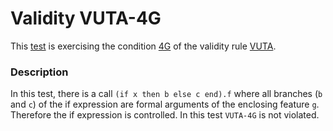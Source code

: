 # Validity VUTA-4G

This [test](.) is exercising the condition [4G](../Readme.md) of the validity rule [VUTA](../../vuta/Readme.md).

### Description

In this test, there is a call `(if x then b else c end).f` where all branches (`b` and `c`) of the if expression are formal arguments of the enclosing feature `g`. Therefore the if expression is controlled. In this test `VUTA-4G` is not violated.
